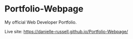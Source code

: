 # Portfolio-Webpage
My official Web Developer Portfolio.

Live site: https://danielle-russell.github.io/Portfolio-Webpage/
